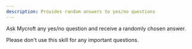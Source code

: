 ```yaml
---
description: Provides random answers to yes/no questions
---
```

Ask Mycroft any yes/no question and receive a randomly chosen answer.

Please don't use this skill for any important questions.
